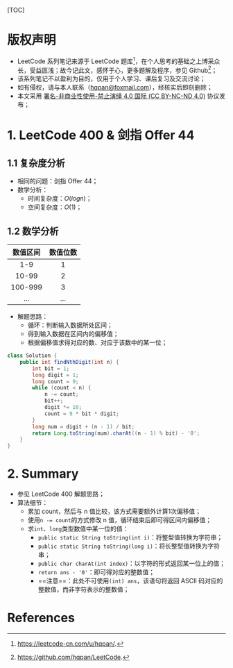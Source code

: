 [TOC]

# 版权声明

- LeetCode 系列笔记来源于 LeetCode 题库[^1]，在个人思考的基础之上博采众长，受益匪浅；故今记此文，感怀于心，更多题解及程序，参见 Github[^2]；
- 该系列笔记不以盈利为目的，仅用于个人学习、课后复习及交流讨论；
- 如有侵权，请与本人联系（hqpan@foxmail.com），经核实后即刻删除；
- 本文采用 [署名-非商业性使用-禁止演绎 4.0 国际 (CC BY-NC-ND 4.0)](https://creativecommons.org/licenses/by-nc-nd/4.0/deed.zh) 协议发布；

# 1. LeetCode 400 & 剑指 Offer 44

## 1.1 复杂度分析

- 相同的问题：剑指 Offer 44；
- 数学分析：
  - 时间复杂度：$O(logn)$；
  - 空间复杂度：$O(1)$；

## 1.2 数学分析

| 数值区间 | 数值位数 |
| :------: | :------: |
|   1-9    |    1     |
|  10-99   |    2     |
| 100-999  |    3     |
|   ...    |   ...    |

- 解题思路：
  - 循环：判断输入数据所处区间；
  - 得到输入数据在区间内的偏移值；
  - 根据偏移值求得对应的数、对应于该数中的某一位；

```java
class Solution {
    public int findNthDigit(int n) {
        int bit = 1;
        long digit = 1;
        long count = 9;
        while (count < n) {
            n -= count;
            bit++;
            digit *= 10;
            count = 9 * bit * digit;         
        }
        long num = digit + (n - 1) / bit;
        return Long.toString(num).charAt((n - 1) % bit) - '0'; 
    }
}
```

# 2. Summary

- 参见 LeetCode 400 解题思路；
- 算法细节：
  - 累加 count，然后与 n 值比较，该方式需要额外计算1次偏移值；
  - 使用`n -= count`的方式修改 n 值，循环结束后即可得区间内偏移值；
  - 求`int`、`long`类型数值中某一位的值：
    - `public static String toString(int i)`：将整型值转换为字符串；
    - `public static String toString(long i)`：将长整型值转换为字符串；
    - `public char charAt(int index)`：以字符的形式返回某一位上的值；
    - `return ans - '0'`：即可得对应的整数值；
    - ==注意==：此处不可使用`(int) ans`，该语句将返回 ASCII 码对应的整数值，而非字符表示的整数值；

# References

[^1]: https://leetcode-cn.com/u/hqpan/.
[^2]: https://github.com/hqpan/LeetCode.